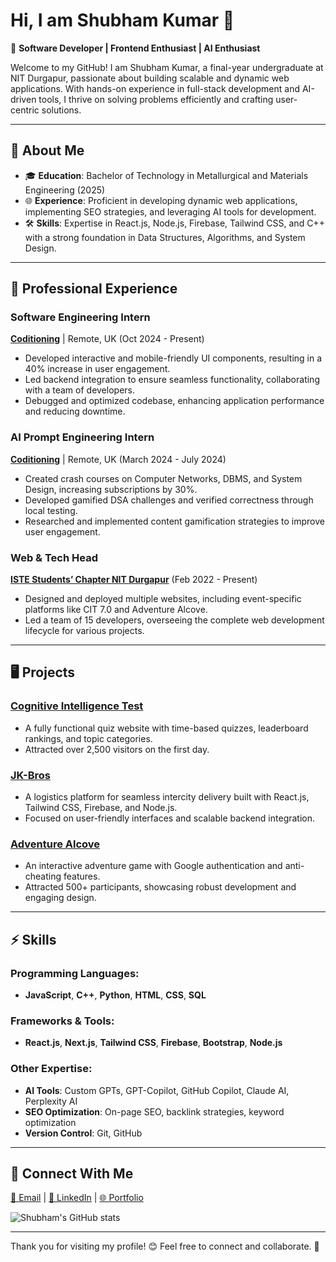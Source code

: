 # Hi, I am Shubham Kumar 👋

🌟 **Software Developer | Frontend Enthusiast | AI Enthusiast**

Welcome to my GitHub! I am Shubham Kumar, a final-year undergraduate at NIT Durgapur, passionate about building scalable and dynamic web applications. With hands-on experience in full-stack development and AI-driven tools, I thrive on solving problems efficiently and crafting user-centric solutions. 

---

## 📖 About Me
- 🎓 **Education**: Bachelor of Technology in Metallurgical and Materials Engineering (2025)  
- 🌐 **Experience**: Proficient in developing dynamic web applications, implementing SEO strategies, and leveraging AI tools for development.  
- 🛠️ **Skills**: Expertise in React.js, Node.js, Firebase, Tailwind CSS, and C++ with a strong foundation in Data Structures, Algorithms, and System Design.  

---

## 💼 Professional Experience

### **Software Engineering Intern**  
**[Coditioning](https://www.coditioning.com/)** | Remote, UK (Oct 2024 - Present)    
- Developed interactive and mobile-friendly UI components, resulting in a 40% increase in user engagement.  
- Led backend integration to ensure seamless functionality, collaborating with a team of developers.  
- Debugged and optimized codebase, enhancing application performance and reducing downtime.  

### **AI Prompt Engineering Intern**  
**[Coditioning](https://www.coditioning.com/)** | Remote, UK (March 2024 - July 2024)  
- Created crash courses on Computer Networks, DBMS, and System Design, increasing subscriptions by 30%.  
- Developed gamified DSA challenges and verified correctness through local testing.  
- Researched and implemented content gamification strategies to improve user engagement.  

### **Web & Tech Head**  
**[ISTE Students’ Chapter NIT Durgapur](https://www.istenitdgp.com/)** (Feb 2022 - Present)  
- Designed and deployed multiple websites, including event-specific platforms like CIT 7.0 and Adventure Alcove.  
- Led a team of 15 developers, overseeing the complete web development lifecycle for various projects.

---

## 🖥️ Projects

### **[Cognitive Intelligence Test](https://cit.istenitdgp.com/)**  
- A fully functional quiz website with time-based quizzes, leaderboard rankings, and topic categories.  
- Attracted over 2,500 visitors on the first day.  

### **[JK-Bros](https://jk-bros-netlify.netlify.app/)**  
- A logistics platform for seamless intercity delivery built with React.js, Tailwind CSS, Firebase, and Node.js.  
- Focused on user-friendly interfaces and scalable backend integration.  

### **[Adventure Alcove](https://adventure-alcove.vercel.app/)**  
- An interactive adventure game with Google authentication and anti-cheating features.  
- Attracted 500+ participants, showcasing robust development and engaging design.

---

## ⚡ Skills

### Programming Languages:
- **JavaScript**, **C++**, **Python**, **HTML**, **CSS**, **SQL**

### Frameworks & Tools:
- **React.js**, **Next.js**, **Tailwind CSS**, **Firebase**, **Bootstrap**, **Node.js**

### Other Expertise:
- **AI Tools**: Custom GPTs, GPT-Copilot, GitHub Copilot, Claude AI, Perplexity AI  
- **SEO Optimization**: On-page SEO, backlink strategies, keyword optimization  
- **Version Control**: Git, GitHub

---

## 🔗 Connect With Me  
[📧 Email](mailto:shubhamsingaal@gmail.com) | [💼 LinkedIn](https://www.linkedin.com/in/shubhamsingaal/) | [🌐 Portfolio](https://shubhamsingaal.vercel.app/)  

![Shubham's GitHub stats](https://github-readme-stats.vercel.app/api?username=shubhamsingaal&show_icons=true&theme=radical)  

---

Thank you for visiting my profile! 😊 Feel free to connect and collaborate. 🚀
